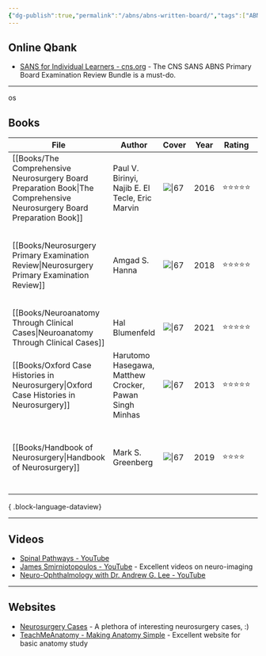 ```yaml
---
{"dg-publish":true,"permalink":"/abns/abns-written-board/","tags":["ABNS","book"],"created":"2023-03-09T14:32:02.000-08:00","updated":"2023-11-04T18:06:44.852-07:00"}
---
```



## Online Qbank

- [SANS for Individual Learners - cns.org](https://www.cns.org/education/sans-lifelong-learning) - The CNS SANS ABNS Primary Board Examination Review Bundle is a must-do.

---
os
## Books

| File                                                                                                                      | Author                                                 | Cover                                                                                                                    | Year | Rating     | Comment                                                                              |
| ------------------------------------------------------------------------------------------------------------------------- | ------------------------------------------------------ | ------------------------------------------------------------------------------------------------------------------------ | ---- | ---------- | ------------------------------------------------------------------------------------ |
| [[Books/The Comprehensive Neurosurgery Board Preparation Book\|The Comprehensive Neurosurgery Board Preparation Book]] | Paul V. Birinyi, Najib E. El Tecle, Eric Marvin        | ![\|67](http://books.google.com/books/content?id=U32fDAAAQBAJ&printsec=frontcover&img=1&zoom=1&edge=curl&source=gbs_api) | 2016 | ⭐️⭐️⭐️⭐️⭐️ | Excellent Q&A book, recommend for early stage knowledge accumulation.                |
| [[Books/Neurosurgery Primary Examination Review\|Neurosurgery Primary Examination Review]]                             | Amgad S. Hanna                                         | ![\|67](http://books.google.com/books/content?id=wtB-DwAAQBAJ&printsec=frontcover&img=1&zoom=1&edge=curl&source=gbs_api) | 2018 | ⭐️⭐️⭐️⭐️⭐️ | Q&A review book with excellent diagrams and tables, recommend for late stage review. |
| [[Books/Neuroanatomy Through Clinical Cases\|Neuroanatomy Through Clinical Cases]]                                     | Hal Blumenfeld                                         | ![\|67](http://books.google.com/books/content?id=PgdTzQEACAAJ&printsec=frontcover&img=1&zoom=1&source=gbs_api)           | 2021 | ⭐️⭐️⭐️⭐️⭐️ | The best neuroanatomy book.                                                          |
| [[Books/Oxford Case Histories in Neurosurgery\|Oxford Case Histories in Neurosurgery]]                                 | Harutomo Hasegawa, Matthew Crocker, Pawan Singh Minhas | ![\|67](http://books.google.com/books/content?id=y9H8OzM3niUC&printsec=frontcover&img=1&zoom=1&edge=curl&source=gbs_api) | 2013 | ⭐️⭐️⭐️⭐️⭐️ | Excellent introduction book to clinical neurosurgery cases.                          |
| [[Books/Handbook of Neurosurgery\|Handbook of Neurosurgery]]                                                           | Mark S. Greenberg                                      | ![\|67](http://books.google.com/books/content?id=Jc_LDwAAQBAJ&printsec=frontcover&img=1&zoom=1&edge=curl&source=gbs_api) | 2019 | ⭐️⭐️⭐️⭐️   | In the era of the Internet, this book's value has been drastically depreciated.      |

{ .block-language-dataview}

---

## Videos

- [Spinal Pathways - YouTube](https://www.youtube.com/playlist?list=PLzl4lgX_3Rvd2qvXgHrGhwGg7AI4_DWpr)
- [James Smirniotopoulos - YouTube](https://www.youtube.com/@JamesSmirniotopoulos/videos) - Excellent videos on neuro-imaging
- [Neuro-Ophthalmology with Dr. Andrew G. Lee - YouTube](https://www.youtube.com/@Neuro-OphthalmologywithDrAndre)

---

## Websites

- [Neurosurgery Cases](https://neurosurgerycases.com/) - A plethora of interesting neurosurgery cases, :)
- [TeachMeAnatomy - Making Anatomy Simple](https://teachmeanatomy.info/) -  Excellent website for basic anatomy study
